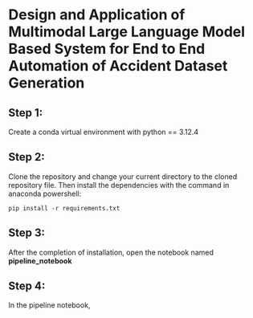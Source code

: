 # Design and Application of Multimodal Large Language Model Based System for End to End Automation of Accident Dataset Generation 
## Step 1: 
Create a conda virtual environment with python == 3.12.4
## Step 2:
Clone the repository and change your current directory to the cloned repository file. Then install the dependencies with the command in anaconda powershell:
```
pip install -r requirements.txt
```
## Step 3:
After the completion of installation, open the notebook named **pipeline_notebook**
## Step 4:
In the pipeline notebook, 
